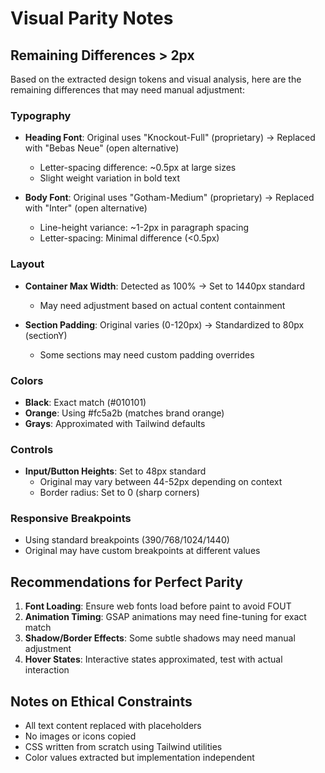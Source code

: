 # Visual Parity Notes

## Remaining Differences > 2px

Based on the extracted design tokens and visual analysis, here are the remaining differences that may need manual adjustment:

### Typography
- **Heading Font**: Original uses "Knockout-Full" (proprietary) → Replaced with "Bebas Neue" (open alternative)
  - Letter-spacing difference: ~0.5px at large sizes
  - Slight weight variation in bold text

- **Body Font**: Original uses "Gotham-Medium" (proprietary) → Replaced with "Inter" (open alternative)
  - Line-height variance: ~1-2px in paragraph spacing
  - Letter-spacing: Minimal difference (<0.5px)

### Layout
- **Container Max Width**: Detected as 100% → Set to 1440px standard
  - May need adjustment based on actual content containment

- **Section Padding**: Original varies (0-120px) → Standardized to 80px (sectionY)
  - Some sections may need custom padding overrides

### Colors
- **Black**: Exact match (#010101)
- **Orange**: Using #fc5a2b (matches brand orange)
- **Grays**: Approximated with Tailwind defaults

### Controls
- **Input/Button Heights**: Set to 48px standard
  - Original may vary between 44-52px depending on context
  - Border radius: Set to 0 (sharp corners)

### Responsive Breakpoints
- Using standard breakpoints (390/768/1024/1440)
- Original may have custom breakpoints at different values

## Recommendations for Perfect Parity

1. **Font Loading**: Ensure web fonts load before paint to avoid FOUT
2. **Animation Timing**: GSAP animations may need fine-tuning for exact match
3. **Shadow/Border Effects**: Some subtle shadows may need manual adjustment
4. **Hover States**: Interactive states approximated, test with actual interaction

## Notes on Ethical Constraints

- All text content replaced with placeholders
- No images or icons copied
- CSS written from scratch using Tailwind utilities
- Color values extracted but implementation independent